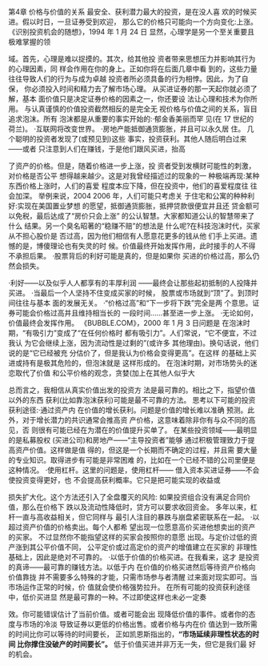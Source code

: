 
第4章 价格与价值的关系
最安全、获利潜力最大的投资，是在没人喜 欢的时候买进。假以时日，一旦证券受到欢迎， 那么它的价格只可能向一个方向变化:上涨。
《识别投资机会的随想》，1994 年 1 月 24 日 显然，心理学是另一个至关重要且极难掌握的领

域。首先，心理是难以捉摸的。其次，给其他投 资者带来思想压力并影响其行为的心理因素，同 样会作用在你的身上。正如你将在后面几章中看 到的，这些力量往往导致人们的行为与成为卓越 投资者所必须具备的行为相悖。因此，为了自保， 你必须投入时间和精力去了解市场心理。
从买进证券的那一天起你就必须了解，基本 面价值只是决定证券价格的因素之一，你还要设 法让心理和技术为你所用。
与认真谨慎的价值投资截然相反的是完全无 视价格与价值之间的关系，盲目追求泡沫。所有 泡沫都是从重要的事实开始的:·郁金香美丽而罕 见(在 17 世纪的荷兰)。
·互联网将改变世界。
·房地产能抵御通货膨胀，并且可以永久居 住。
几个聪明的投资者发现了(或预见到)这些 事实，投资获利。其他人随后明白过来——或者 只注意到人们在赚钱，于是他们跟风买进，抬高

了资产的价格。但是，随着价格进一步上涨，投 资者受到发横财可能性的刺激，对价格是否公平 想得越来越少。这是对我曾经描述过的现象的一 种极端再现:某种东西价格上涨时，人们的喜爱 程度本应下降，但在投资中，他们的喜爱程度往 往会加深。
举例来说，2004 2006 年，人们可能只考虑关 于住宅和公寓的种种利好:实现在美国置业梦想 的愿望，抵御通货膨胀，抵押贷款很便宜并且还 贷金额可以免税，最后达成了“房价只会上涨” 的公认智慧。大家都知道公认的智慧带来了什么 结果。另一个臭名昭著的“稳赚不赔”的想法是 什么呢?在科技泡沫时代，买家从不担心股价是 否过高，因为他们相信有人愿意花更多的钱从他 们手上买进。遗憾的是，博傻理论也有失灵的时 候。价值最终开始发挥作用，此时接手的人不得 不承担后果。
·股票背后的利好可能是真的，但是如果你 买进的价格过高，那么仍然会损失。

·利好——以及似乎人人都享有的丰厚利润 ——最终会让那些起初抵制的人投降并买进。
·当最后一个人坚持不住变成买家的时候， 股票或市场就到“顶”了。到顶时间往往与基本 面的发展无关。
·“价格过高”和“下一步将下跌”完全是两 个意思。证券可能会价格过高并且维持相当长的 一段时间......甚至进一步上涨。
·无论如何，价值最终会发挥作用。 《BUBBLE.COM》，2000 年 1 月 3 日问题是 在泡沫时期，“有吸引力”变成了“在任何价格时 都有吸引力”。人们常说，“它不便宜，不过我认 为它会继续上涨，因为流动性是过剩的”(或许多 其他理由)。换句话说，他们说的是“它已经被充 分估价了，但是我认为价格会变得更高”。在这样 的基础上买进或持有是极其危险的，但泡沫就是
这样形成的。 在泡沫时期，对市场势头的迷恋取代了价值
和公平价格的观念，贪婪(加上在其他人似乎大

总而言之，我相信从真实价值出发的投资方 法是最可靠的。相比之下，指望价值以外的东西 获利(比如靠泡沫获利)可能是最不可靠的方法。
思考以下可能的投资获利途径:·通过资产内 在价值的增长获利。问题是价值的增长难以准确 预测。此外，对于增长潜力的共识通常会推高资 产价格，这意味着除非你有与众不同的高见，否 则很有可能已经在为潜在的价值提升买单了。
在某些投资领域——最明显的是私募股权 (买进公司)和房地产——“主导投资者”能够 通过积极管理致力于提高资产价值。这样做是值 得的，但这是一个长期而不确定的过程，并且需 要大量的专业知识。取得进步有可能是非常困难 的，比如在一个已经不错的公司里便是这种情况。
·使用杠杆。这里的问题是，使用杠杆—— 借入资本买进证券——不会使投资变得更好，也 不会提高获利概率。它只是把可能实现的收益或

损失扩大化。这个方法还引入了全盘覆灭的风险: 如果投资组合没有满足合同价值，那么在价格下 跌以及流动性降低时，贷方可以要求收回资金。 多年以来，杠杆一直与高收益相关，但它同样与 最引人注目的暴跌与崩盘紧密联系在一起。
·以超过资产价值的价格卖出。每个人都希 望出现一位愿意高价买进他想卖出的资产的买家。 不过显然你不能指望这样的买家会按照你的意愿 出现。与定价过低的资产涨到其公平价值不同， 公平定价或过高定价的资产的增值建立在买家的 非理性基础上，因此是绝对不可靠的。
·以低于价值的价格买进。在我看来，这才 是投资的真谛——最可靠的赚钱方法。以低于内 在价值的价格买进然后等待资产价格向价值靠拢 并不需要多么特殊的才能，只需市场参与者清醒 过来面对现实即可。当市场运作正常的时候，价 值就会使价格强势拉升。
在所有可能的投资获利途径中，低价买进显 然是最可靠的一种。不过即使这样也未必一定奏

效。你可能错误估计了当前价值。或者可能会出 现降低价值的事件。或者你的态度与市场的冷淡 导致证券以更低的价格出售。或者价格与内在价 值达到一致所需的时间比你可以等待的时间要长， 正如凯恩斯指出的，**“市场延续非理性状态的时间 比你撑住没破产的时间要长”。**
低于价值买进并非万无一失，但它是我们最 好的机会。

